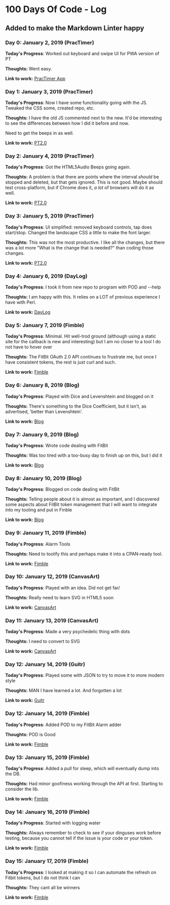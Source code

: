 # 100 Days Of Code - Log

## Added to make the Markdown Linter happy

### Day 0: January 2, 2019 (PracTimer)

**Today's Progress**: Worked out keyboard and swipe UI for PWA version of PT

**Thoughts:** Went easy.

**Link to work:** [PracTimer App](https://practimer.me/)

### Day 1: January 3, 2019 (PracTimer)

**Today's Progress**: Now I have some functionality going with the JS. Tweaked the CSS some, created repo, etc.

**Thoughts:** I have the old JS commented next to the new. It'd be interesting to see the differences between how I did it before and now.

Need to get the beeps in as well.

**Link to work:** [PT2.0](https://github.com/jacoby/PT2.0)

### Day 2: January 4, 2019 (PracTimer)

**Today's Progress**: Got the HTML5Audio Beeps going again.

**Thoughts:** A problem is that there are points where the interval _should_ be stopped and deleted, but that gets ignored. This is not good. Maybe should test cross-platform, but if Chrome does it, _a lot_ of browsers will do it as well.

**Link to work:** [PT2.0](https://github.com/jacoby/PT2.0)

### Day 3: January 5, 2019 (PracTimer)

**Today's Progress**: UI simplified: removed keyboard controls, tap does start/stop. Changed the landscape CSS a little to make the font larger.

**Thoughts:** This was not the most productive. I like all the changes, but there was a lot more "What is the change that is needed?" than coding those changes.

**Link to work:** [PT2.0](https://github.com/jacoby/PT2.0)

### Day 4: January 6, 2019 (DayLog)

**Today's Progress**: I took it from new repo to program with POD and --help

**Thoughts:** I am happy with this. It relies on a LOT of previous experience I have with Perl.

**Link to work:** [DayLog](https://github.com/jacoby/DayLog/)

### Day 5: January 7, 2019 (Fimble)

**Today's Progress**: Minimal. Hit well-trod ground (although using a static site for the callback is new and interesting) but I am no closer to a tool I do not have to hover over

**Thoughts:** The FitBit OAuth 2.0 API continues to frustrate me, but once I have consistent tokens, the rest is just curl and such.

**Link to work:** [Fimble](https://github.com/jacoby/Fimble)

### Day 6: January 8, 2019 (Blog)

**Today's Progress**: Played with Dice and Levenshtein and blogged on it

**Thoughts:** There's something to the Dice Coefficient, but it isn't, as advertised, 'better than Levenshtein'.

**Link to work:** [Blog](https://github.com/jacoby/jacoby.github.io)

### Day 7: January 9, 2019 (Blog)

**Today's Progress**: Wrote code dealing with FitBit

**Thoughts:** Was too tired with a too-busy day to finish up on this, but I did it

**Link to work:** [Blog](https://jacoby.github.io/)

### Day 8: January 10, 2019 (Blog)

**Today's Progress**: Blogged on code dealing with FitBit

**Thoughts:** Telling people about it is almost as important, and I discovered some aspects about FitBit token management that I will want to integrate into my tooling and put in Finble

**Link to work:** [Blog](https://jacoby.github.io/)

### Day 9: January 11, 2019 (Fimble)

**Today's Progress**: Alarm Tools

**Thoughts:** Need to toolify this and perhaps make it into a CPAN-ready tool.

**Link to work:** [Fimble](https://github.com/jacoby/Fimble/)

### Day 10: January 12, 2019 (CanvasArt)

**Today's Progress**: Played with an idea. Did not get far/

**Thoughts:** Really need to learn SVG in HTML5 soon

**Link to work:** [CanvasArt](https://github.com/jacoby/CanvasArt/)

### Day 11: January 13, 2019 (CanvasArt)

**Today's Progress**: Made a very psychedelic thing with dots

**Thoughts:** I need to convert to SVG

**Link to work:** [CanvasArt](https://github.com/jacoby/CanvasArt)

### Day 12: January 14, 2019 (Guitr)

**Today's Progress**: Played some with JSON to try to move it to more modern style

**Thoughts:** MAN I have learned a lot. And forgotten a lot

**Link to work:** [Guitr](https://github.com/jacoby/Guitr/)

### Day 12: January 14, 2019 (Fimble)

**Today's Progress**: Added POD to my FitBit Alarm adder

**Thoughts:** POD is Good

**Link to work:** [Fimble](https://github.com/jacoby/Fimble/)

### Day 13: January 15, 2019 (Fimble)

**Today's Progress**: Added a pull for sleep, which will eventually dump into the DB.

**Thoughts:** Had minor goofiness working through the API at first. Starting to consider the lib.

**Link to work:** [Fimble](https://github.com/jacoby/Fimble/)

### Day 14: January 16, 2019 (Fimble)

**Today's Progress**: Started with logging water

**Thoughts:** Always remember to check to see if your dinguses work before testing, because you cannot tell if the issue is your code or your token.

**Link to work:** [Fimble](https://github.com/jacoby/Fimble/)

### Day 15: January 17, 2019 (Fimble)

**Today's Progress**: I looked at making it so I can automate the refresh on Fitbit tokens, but I do not think I can

**Thoughts:** They cant all be winners

**Link to work:** [Fimble](https://github.com/jacoby/Fimble/)
